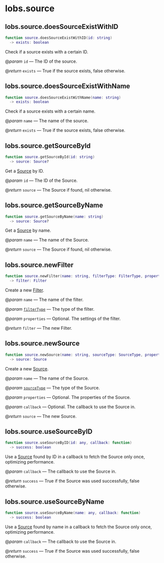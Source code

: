 # lobs.source

## lobs.source.doesSourceExistWithID


```lua
function source.doesSourceExistWithID(id: string)
  -> exists: boolean
```

Check if a source exists with a certain ID.

@*param* `id` — The ID of the source.

@*return* `exists` — True if the source exists, false otherwise.

## lobs.source.doesSourceExistWithName


```lua
function source.doesSourceExistWithName(name: string)
  -> exists: boolean
```

Check if a source exists with a certain name.

@*param* `name` — The name of the source.

@*return* `exists` — True if the source exists, false otherwise.

## lobs.source.getSourceById


```lua
function source.getSourceById(id: string)
  -> source: Source?
```

Get a [Source](../objects/Source.md) by ID.

@*param* `id` — The ID of the Source.

@*return* `source` — The Source if found, nil otherwise.

## lobs.source.getSourceByName


```lua
function source.getSourceByName(name: string)
  -> source: Source?
```

Get a [Source](../objects/Source.md) by name.

@*param* `name` — The name of the Source.

@*return* `source` — The Source if found, nil otherwise.

## lobs.source.newFilter


```lua
function source.newFilter(name: string, filterType: FilterType, properties?: table)
  -> filter: Filter
```

Create a new [Filter](../objects/Filter.md).

@*param* `name` — The name of the filter.

@*param* [`filterType`](../types/Enums.md#filtertype) — The type of the filter.

@*param* `properties` — Optional. The settings of the filter.

@*return* `filter` — The new Filter.


## lobs.source.newSource


```lua
function source.newSource(name: string, sourceType: SourceType, properties?: table, callback?: function)
  -> source: Source
```

Create a new [Source](../objects/Source.md).

@*param* `name` — The name of the Source.

@*param* [`sourceType`](../types/Enums.md#sourcetype) — The type of the Source.

@*param* `properties` — Optional. The properties of the Source.

@*param* `callback` — Optional. The callback to use the Source in.

@*return* `source` — The new Source.


## lobs.source.useSourceByID


```lua
function source.useSourceByID(id: any, callback: function)
  -> success: boolean
```

Use a [Source](../objects/Source.md) found by ID in a callback to fetch the Source only once, optimizing performance.

@*param* `callback` — The callback to use the Source in.

@*return* `success` — True if the Source was used successfully, false otherwise.

## lobs.source.useSourceByName


```lua
function source.useSourceByName(name: any, callback: function)
  -> success: boolean
```

Use a [Source](../objects/Source.md) found by name in a callback to fetch the Source only once, optimizing performance.

@*param* `callback` — The callback to use the Source in.

@*return* `success` — True if the Source was used successfully, false otherwise.